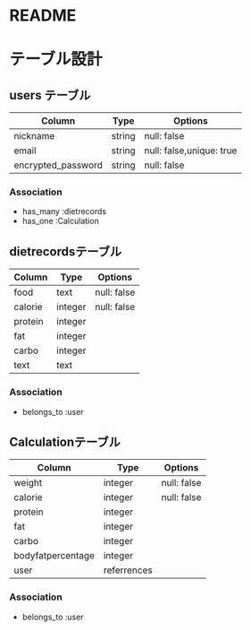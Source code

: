# README

# テーブル設計

## users テーブル

| Column             | Type   | Options                  |
| ------------------ | ------ | ------------------------ |
| nickname           | string | null: false              |
| email              | string | null: false,unique: true |
| encrypted_password | string | null: false              |

### Association

- has_many :dietrecords
- has_one :Calculation

## dietrecordsテーブル

| Column  | Type       | Options      |
| --------| ---------- | ------------ |
| food    | text       | null: false  |
| calorie | integer    | null: false  |
| protein | integer    |              |
| fat     | integer    |              |
| carbo   | integer    |              |
| text    | text       |              |

### Association

- belongs_to :user

## Calculationテーブル

| Column            | Type        | Options      |
| ----------------- | ----------- | ------------ |
| weight            | integer     | null: false  |
| calorie           | integer     | null: false  |
| protein           | integer     |              |
| fat               | integer     |              |
| carbo             | integer     |              |
| bodyfatpercentage | integer     |              |
| user              | referrences |              |

### Association

- belongs_to :user
